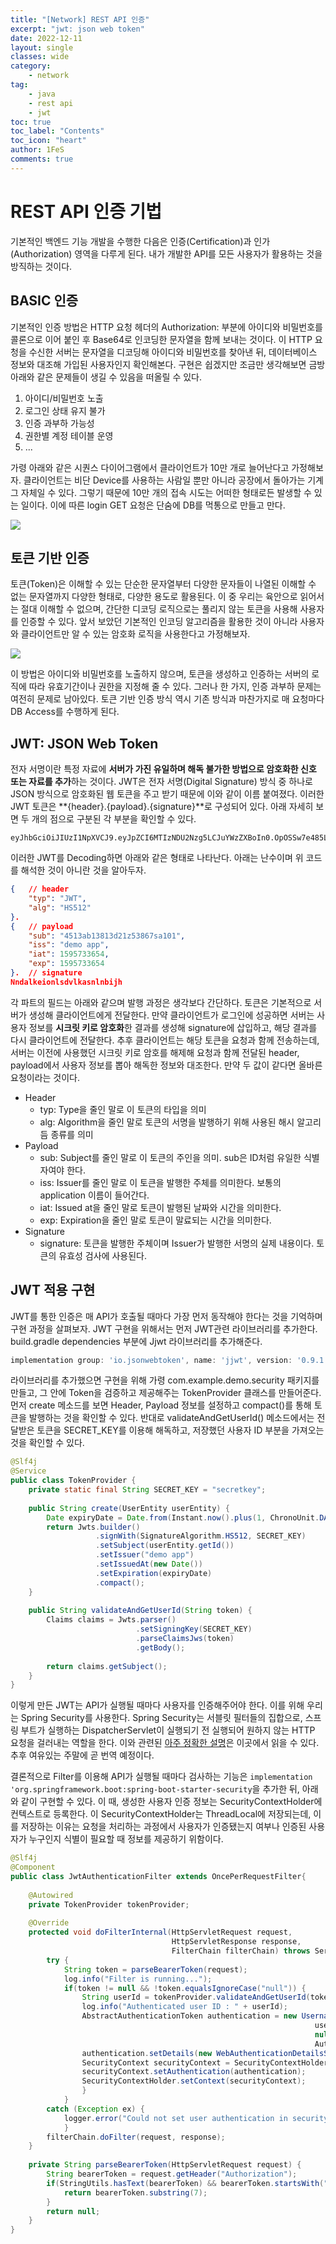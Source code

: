 ```yaml
---
title: "[Network] REST API 인증"
excerpt: "jwt: json web token"
date: 2022-12-11
layout: single
classes: wide
category:
    - network
tag:
    - java
    - rest api
    - jwt
toc: true
toc_label: "Contents"
toc_icon: "heart"
author: 1FeS
comments: true
---
```


# REST API 인증 기법

기본적인 백엔드 기능 개발을 수행한 다음은 인증(Certification)과 인가(Authorization) 영역을 다루게 된다. 내가 개발한 API를 모든 사용자가 활용하는 것을 방직하는 것이다.

## BASIC 인증

기본적인 인증 방법은 HTTP 요청 헤더의 Authorization: 부분에 아이디와 비밀번호를 콜론으로 이어 붙인 후 Base64로 인코딩한 문자열을 함께 보내는 것이다. 이 HTTP 요청을 수신한 서버는 문자열을 디코딩해 아이디와 비밀번호를 찾아낸 뒤, 데이터베이스 정보와 대조해 가입된 사용자인지 확인해본다. 구현은 쉽겠지만 조금만 생각해보면 금방 아래와 같은 문제들이 생길 수 있음을 떠올릴 수 있다.

1. 아이디/비밀번호 노출
2. 로그인 상태 유지 불가
3. 인증 과부하 가능성
4. 권한별 계정 테이블 운영
5. ...

가령 아래와 같은 시퀀스 다이어그램에서 클라이언트가 10만 개로 늘어난다고 가정해보자. 클라이언트는 비단 Device를 사용하는 사람일 뿐만 아니라 공장에서 돌아가는 기계 그 자체일 수 있다. 그렇기 때문에 10만 개의 접속 시도는 어떠한 형태로든 발생할 수 있는 일이다. 이에 따른 login GET 요청은 단숨에 DB를 먹통으로 만들고 만다.

<img src="/_img/2022-12-11/basic_auth.png">

## 토큰 기반 인증

토큰(Token)은 이해할 수 있는 단순한 문자열부터 다양한 문자들이 나열된 이해할 수 없는 문자열까지 다양한 형태로, 다양한 용도로 활용된다. 이 중 우리는 육안으로 읽어서는 절대 이해할 수 없으며, 간단한 디코딩 로직으로는 풀리지 않는 토큰을 사용해 사용자를 인증할 수 있다. 앞서 보았던 기본적인 인코딩 알고리즘을 활용한 것이 아니라 사용자와 클라이언트만 알 수 있는 암호화 로직을 사용한다고 가정해보자.

<img src="/_img/2022-12-11/token_auth.png">

이 방법은 아이디와 비밀번호를 노출하지 않으며, 토큰을 생성하고 인증하는 서버의 로직에 따라 유효기간이나 권한을 지정해 줄 수 있다. 그러나 한 가지, 인증 과부하 문제는 여전히 문제로 남아있다. 토큰 기반 인증 방식 역시 기존 방식과 마찬가지로 매 요청마다 DB Access를 수행하게 된다.

## JWT: JSON Web Token

전자 서명이란 특정 자료에 **서버가 가진 유일하며 해독 불가한 방법으로 암호화한 신호 또는 자료를 추가**하는 것이다. JWT은 전자 서명(Digital Signature) 방식 중 하나로 JSON 방식으로 암호화된 웹 토큰을 주고 받기 때문에 이와 같이 이름 붙여졌다. 이러한 JWT 토큰은 **{header}.{payload}.{signature}**로 구성되어 있다. 아래 자세히 보면 두 개의 점으로 구분된 각 부분을 확인할 수 있다.

```log
eyJhbGciOiJIUzI1NpXVCJ9.eyJpZCI6MTIzNDU2Nzg5LCJuYWzZXBoIn0.OpOSSw7e485LOP5PrzScxHb7SR6skfFwi4rp7o
```

이러한 JWT를 Decoding하면 아래와 같은 형태로 나타난다. 아래는 난수이며 위 코드를 해석한 것이 아니란 것을 알아두자.

```json
{   // header
    "typ": "JWT",
    "alg": "HS512"
}.
{   // payload
    "sub": "4513ab13813d21z53867sa101",
    "iss": "demo app",
    "iat": 1595733654,
    "exp": 1595733654
}.  // signature
Nndalkeionlsdvlkasnlnbijh
```

각 파트의 필드는 아래와 같으며 발행 과정은 생각보다 간단하다. 토큰은 기본적으로 서버가 생성해 클라이언트에게 전달한다. 만약 클라이언트가 로그인에 성공하면 서버는 사용자 정보를 **시크릿 키로 암호화**한 결과를 생성해 signature에 삽입하고, 해당 결과를 다시 클라이언트에 전달한다. 추후 클라이언트는 해당 토큰을 요청과 함께 전송하는데, 서버는 이전에 사용했던 시크릿 키로 암호를 해제해 요청과 함께 전달된 header, payload에서 사용자 정보를 뽑아 해독한 정보와 대조한다. 만약 두 값이 같다면 올바른 요청이라는 것이다.

- Header
    - typ: Type을 줄인 말로 이 토큰의 타입을 의미
    - alg: Algorithm을 줄인 말로 토큰의 서명을 발행하기 위해 사용된 해시 알고리듬 종류를 의미
- Payload
    - sub: Subject를 줄인 말로 이 토큰의 주인을 의미. sub은 ID처럼 유일한 식별자여야 한다.
    - iss: Issuer를 줄인 말로 이 토큰을 발행한 주체를 의미한다. 보통의 application 이름이 들어간다.
    - iat: Issued at을 줄인 말로 토큰이 발행된 날짜와 시간을 의미한다.
    - exp: Expiration을 줄인 말로 토큰이 말료되는 시간을 의미한다.
- Signature
    - signature: 토큰을 발행한 주체이며 Issuer가 발행한 서명의 실제 내용이다. 토큰의 유효성 검사에 사용된다.

## JWT 적용 구현

JWT를 통한 인증은 매 API가 호출될 때마다 가장 먼저 동작해야 한다는 것을 기억하며 구현 과정을 살펴보자. JWT 구현을 위해서는 먼저 JWT관련 라이브러리를 추가한다. build.gradle dependencies 부분에 Jjwt 라이브러리를 추가해준다.

```gradle
implementation group: 'io.jsonwebtoken', name: 'jjwt', version: '0.9.1'
```

라이브러리를 추가했으면 구현을 위해 가령 com.example.demo.security 패키지를 만들고, 그 안에 Token을 검증하고 제공해주는 TokenProvider 클래스를 만들어준다. 먼저 create 메소드를 보면 Header, Payload 정보를 설정하고 compact()를 통해 토큰을 발행하는 것을 확인할 수 있다. 반대로 validateAndGetUserId() 메소드에서는 전달받은 토큰을 SECRET_KEY를 이용해 해독하고, 저장했던 사용자 ID 부분을 가져오는 것을 확인할 수 있다.

```java
@Slf4j
@Service
public class TokenProvider {
	private static final String SECRET_KEY = "secretkey";
	
	public String create(UserEntity userEntity) {
		Date expiryDate = Date.from(Instant.now().plus(1, ChronoUnit.DAYS));
		return Jwts.builder()
				   .signWith(SignatureAlgorithm.HS512, SECRET_KEY)
				   .setSubject(userEntity.getId())
				   .setIssuer("demo app")
				   .setIssuedAt(new Date())
				   .setExpiration(expiryDate)
				   .compact();
	}
	
	public String validateAndGetUserId(String token) {
		Claims claims = Jwts.parser()
							.setSigningKey(SECRET_KEY)
							.parseClaimsJws(token)
							.getBody();
		
		return claims.getSubject();
	}
}
```

이렇게 만든 JWT는 API가 실행될 때마다 사용자를 인증해주어야 한다. 이를 위해 우리는 Spring Security를 사용한다. Spring Security는 서블릿 필터들의 집합으로, 스프링 부트가 실행하는 DispatcherServlet이 실행되기 전 실행되어 원하지 않는 HTTP 요청을 걸러내는 역할을 한다. 이와 관련된 [아주 정확한 설명](https://medium.com/geekculture/spring-security-in-motion-part-1-8fc2644244f)은 이곳에서 읽을 수 있다. 추후 여유있는 주말에 곧 번역 예정이다.

결론적으로 Filter를 이용해 API가 실행될 때마다 검사하는 기능은 `implementation 'org.springframework.boot:spring-boot-starter-security`을 추가한 뒤, 아래와 같이 구현할 수 있다. 이 때, 생성한 사용자 인증 정보는 SecurityContextHolder에 컨텍스트로 등록한다. 이 SecurityContextHolder는 ThreadLocal에 저장되는데, 이를 저장하는 이유는 요청을 처리하는 과정에서 사용자가 인증됐는지 여부나 인증된 사용자가 누구인지 식별이 필요할 때 정보를 제공하기 위함이다.

```java
@Slf4j
@Component
public class JwtAuthenticationFilter extends OncePerRequestFilter{
	
	@Autowired
	private TokenProvider tokenProvider;
	
	@Override
	protected void doFilterInternal(HttpServletRequest request, 
									HttpServletResponse response,
									FilterChain filterChain) throws ServletException, IOException {
		try {
			String token = parseBearerToken(request);
			log.info("Filter is running...");
			if(token != null && !token.equalsIgnoreCase("null")) {
				String userId = tokenProvider.validateAndGetUserId(token);
				log.info("Authenticated user ID : " + userId);
				AbstractAuthenticationToken authentication = new UsernamePasswordAuthenticationToken(
																	userId,	// AuthenticationPrincipal 
																	null,
																	AuthorityUtils.NO_AUTHORITIES);
				authentication.setDetails(new WebAuthenticationDetailsSource().buildDetails(request));
				SecurityContext securityContext = SecurityContextHolder.createEmptyContext();
				securityContext.setAuthentication(authentication);
				SecurityContextHolder.setContext(securityContext);
				} 
			}
		catch (Exception ex) {
			logger.error("Could not set user authentication in security context", ex); 
			}
		filterChain.doFilter(request, response);
	}
	
	private String parseBearerToken(HttpServletRequest request) {
		String bearerToken = request.getHeader("Authorization");
		if(StringUtils.hasText(bearerToken) && bearerToken.startsWith("Bearer ")) {
			return bearerToken.substring(7);
		}
		return null;
	}
}
```